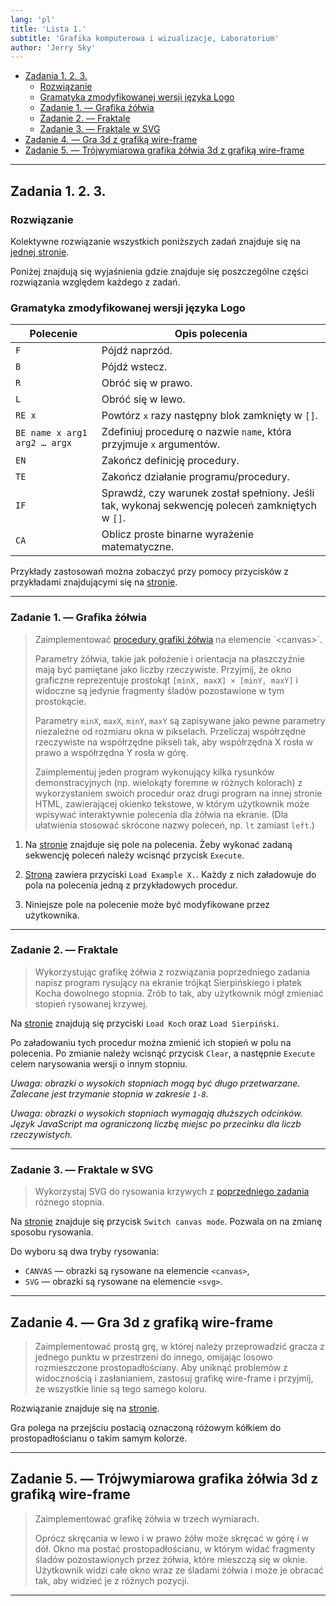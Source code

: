```yaml
---
lang: 'pl'
title: 'Lista 1.'
subtitle: 'Grafika komputerowa i wizualizacje, Laboratorium'
author: 'Jerry Sky'
---
```


- [Zadania 1. 2. 3.](#zadania-1-2-3)
    - [Rozwiązanie](#rozwiązanie)
    - [Gramatyka zmodyfikowanej wersji języka Logo](#gramatyka-zmodyfikowanej-wersji-języka-logo)
    - [Zadanie 1. — Grafika żółwia](#zadanie-1--grafika-żółwia)
    - [Zadanie 2. — Fraktale](#zadanie-2--fraktale)
    - [Zadanie 3. — Fraktale w SVG](#zadanie-3--fraktale-w-svg)
- [Zadanie 4. — Gra 3d z grafiką wire-frame](#zadanie-4--gra-3d-z-grafiką-wire-frame)
- [Zadanie 5. — Trójwymiarowa grafika żółwia 3d z grafiką wire-frame](#zadanie-5--trójwymiarowa-grafika-żółwia-3d-z-grafiką-wire-frame)

---

## Zadania 1. 2. 3.

### Rozwiązanie

Kolektywne rozwiązanie wszystkich poniższych zadań znajduje się na [jednej stronie](dist/ex-1-2-3/index.html).

Poniżej znajdują się wyjaśnienia gdzie znajduje się poszczególne części rozwiązania względem każdego z zadań.

### Gramatyka zmodyfikowanej wersji języka Logo

| Polecenie                    | Opis polecenia                                                                                  |
| ---------------------------- | ----------------------------------------------------------------------------------------------- |
| `F`                          | Pójdź naprzód.                                                                                  |
| `B`                          | Pójdź wstecz.                                                                                   |
| `R`                          | Obróć się w prawo.                                                                              |
| `L`                          | Obróć się w lewo.                                                                               |
| `RE x`                       | Powtórz `x` razy następny blok zamknięty w `[]`.                                                |
| `BE name x arg1 arg2 … argx` | Zdefiniuj procedurę o nazwie `name`, która przyjmuje `x` argumentów.                            |
| `EN`                         | Zakończ definicję procedury.                                                                    |
| `TE`                         | Zakończ działanie programu/procedury.                                                           |
| `IF`                         | Sprawdź, czy warunek został spełniony. Jeśli tak, wykonaj sekwencję poleceń zamkniętych w `[]`. |
| `CA`                         | Oblicz proste binarne wyrażenie matematyczne.                                                   |

Przykłady zastosowań można zobaczyć przy pomocy przycisków z przykładami znajdującymi się na [stronie](dist/ex-1-2-3/index.html).

---

### Zadanie 1. — Grafika żółwia

> Zaimplementować [procedury grafiki żółwia](https://pl.wikipedia.org/wiki/Logo_(j%C4%99zyk_programowania)) na elemencie `<canvas>`.
>
> Parametry żółwia, takie jak położenie i orientacja na płaszczyźnie mają być pamiętane jako liczby rzeczywiste.
> Przyjmij, że okno graficzne reprezentuje prostokąt `[minX, maxX] × [minY, maxY]` i widoczne są jedynie fragmenty śladów pozostawione w tym prostokącie.
>
> Parametry `minX`, `maxX`, `minY`, `maxY` są zapisywane jako pewne parametry niezależne od rozmiaru okna w pikselach.
> Przeliczaj współrzędne rzeczywiste na współrzędne pikseli tak, aby współrzędna X rosła w prawo a współrzędna Y rosła w górę.
>
> Zaimplementuj jeden program wykonujący kilka rysunków demonstracyjnych (np. wielokąty foremne w różnych kolorach) z wykorzystaniem swoich procedur oraz drugi program na innej stronie HTML, zawierającej okienko tekstowe, w którym użytkownik może wpisywać interaktywnie polecenia dla żółwia na ekranie.
> (Dla ułatwienia stosować skrócone nazwy poleceń, np. `lt` zamiast `left`.)

1. Na [stronie](dist/ex-1-2-3/index.html) znajduje się pole na polecenia. Żeby wykonać zadaną sekwencję poleceń należy wcisnąć przycisk `Execute`.

2. [Strona](dist/ex-1-2-3/index.html) zawiera przyciski `Load Example X.`.
Każdy z nich załadowuje do pola na polecenia jedną z przykładowych procedur.

3. Niniejsze pole na polecenie może być modyfikowane przez użytkownika.

---

### Zadanie 2. — Fraktale

> Wykorzystując grafikę żółwia z rozwiązania poprzedniego zadania napisz program rysujący na ekranie trójkąt Sierpińskiego i płatek Kocha dowolnego stopnia.
> Zrób to tak, aby użytkownik mógł zmieniać stopień rysowanej krzywej.

Na [stronie](dist/ex-1-2-3/index.html) znajdują się przyciski `Load Koch` oraz `Load Sierpiński`.

Po załadowaniu tych procedur można zmienić ich stopień w polu na polecenia.
Po zmianie należy wcisnąć przycisk `Clear`, a następnie `Execute` celem narysowania wersji o innym stopniu.

*Uwaga: obrazki o wysokich stopniach mogą być długo przetwarzane.*
*Zalecane jest trzymanie stopnia w zakresie `1-8`.*

*Uwaga: obrazki o wysokich stopniach wymagają dłuższych odcinków.*
*Język JavaScript ma ograniczoną liczbę miejsc po przecinku dla liczb rzeczywistych.*

---

### Zadanie 3. — Fraktale w SVG

> Wykorzystaj SVG do rysowania krzywych z [poprzedniego zadania](#zadanie-2--fraktale) różnego stopnia.

Na [stronie](dist/ex-1-2-3/index.html) znajduje się przycisk `Switch canvas mode`.
Pozwala on na zmianę sposobu rysowania.

Do wyboru są dwa tryby rysowania:
- `CANVAS` — obrazki są rysowane na elemencie `<canvas>`,
- `SVG` — obrazki są rysowane na elemencie `<svg>`.

---

## Zadanie 4. — Gra 3d z grafiką wire-frame

> Zaimplementować prostą grę, w której należy przeprowadzić gracza z jednego punktu w przestrzeni do innego, omijając losowo rozmieszczone prostopadłościany.
> Aby uniknąć problemów z widocznością i zasłanianiem, zastosuj grafikę wire-frame i przyjmij, że wszystkie linie są tego samego koloru.

Rozwiązanie znajduje się na [stronie](dist/ex-4/index.html).

Gra polega na przejściu postacią oznaczoną różowym kółkiem do prostopadłościanu o takim samym kolorze.

---

## Zadanie 5. — Trójwymiarowa grafika żółwia 3d z grafiką wire-frame

> Zaimplementować grafikę żółwia w trzech wymiarach.
>
> Oprócz skręcania w lewo i w prawo żółw może skręcać w górę i w dół.
> Okno ma postać prostopadłościanu, w którym widać fragmenty śladów pozostawionych przez żółwia,
> które mieszczą się w oknie.
> Użytkownik widzi całe okno wraz ze śladami żółwia i może je obracać tak, aby widzieć je z różnych pozycji.

---
